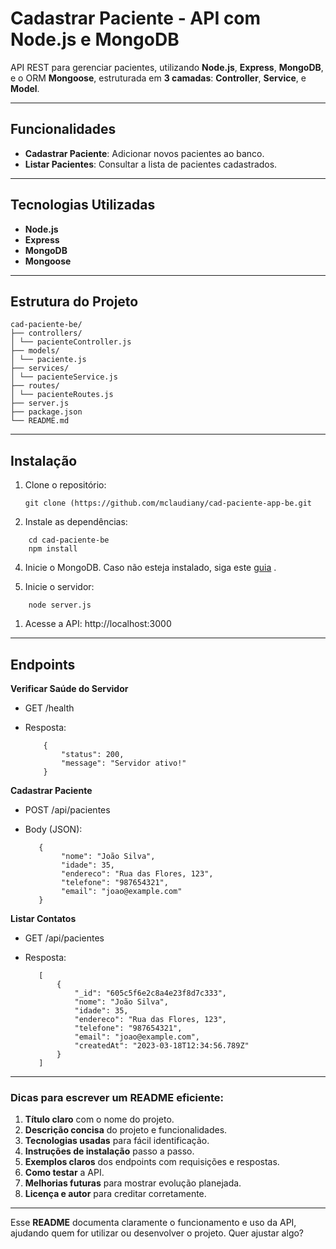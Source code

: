 # **Cadastrar Paciente - API com Node.js e MongoDB**

API REST para gerenciar pacientes, utilizando **Node.js**, **Express**, **MongoDB**, e o ORM **Mongoose**, estruturada em **3 camadas**: **Controller**, **Service**, e **Model**.

---

## **Funcionalidades**

- **Cadastrar Paciente**: Adicionar novos pacientes ao banco.
- **Listar Pacientes**: Consultar a lista de pacientes cadastrados.

---

## **Tecnologias Utilizadas**

- **Node.js**
- **Express**
- **MongoDB**
- **Mongoose**

---

## **Estrutura do Projeto**
```
cad-paciente-be/ 
├── controllers/ 
│ └── pacienteController.js 
├── models/
│ └── paciente.js 
├── services/ 
│ └── pacienteService.js 
├── routes/ 
│ └── pacienteRoutes.js 
├── server.js 
├── package.json 
└── README.md
```

---

## **Instalação**

1. Clone o repositório:

   ```
   git clone (https://github.com/mclaudiany/cad-paciente-app-be.git
   ```
2. Instale as dependências:
```
    cd cad-paciente-be
    npm install
```
4. Inicie o MongoDB. Caso não esteja instalado, siga este [guia](https://docs.mongodb.com/manual/installation/) .

5. Inicie o servidor:
``` 
    node server.js 
```

1. Acesse a API: http://localhost:3000

---
## **Endpoints**

**Verificar Saúde do Servidor**
  - GET /health
  - Resposta:

            {
                "status": 200,
                "message": "Servidor ativo!"
            }

**Cadastrar Paciente**
  - POST /api/pacientes
  - Body (JSON):

           {
                "nome": "João Silva",
                "idade": 35,
                "endereco": "Rua das Flores, 123",
                "telefone": "987654321",
                "email": "joao@example.com"
           }
          


**Listar Contatos**
   - GET /api/pacientes
   - Resposta:

            [
                {
                    "_id": "605c5f6e2c8a4e23f8d7c333",
                    "nome": "João Silva",
                    "idade": 35,
                    "endereco": "Rua das Flores, 123",
                    "telefone": "987654321",
                    "email": "joao@example.com",
                    "createdAt": "2023-03-18T12:34:56.789Z"
                }
            ]



---

### **Dicas para escrever um README eficiente:**

1. **Título claro** com o nome do projeto.
2. **Descrição concisa** do projeto e funcionalidades.
3. **Tecnologias usadas** para fácil identificação.
4. **Instruções de instalação** passo a passo.
5. **Exemplos claros** dos endpoints com requisições e respostas.
6. **Como testar** a API.
7. **Melhorias futuras** para mostrar evolução planejada.
8. **Licença e autor** para creditar corretamente.

---

Esse **README** documenta claramente o funcionamento e uso da API, ajudando quem for utilizar ou desenvolver o projeto. Quer ajustar algo?
